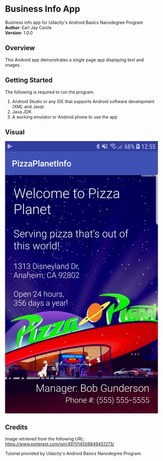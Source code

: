 # Business Info App
Business info app for Udacity's Android Basics Nanodegree Program <br />
**Author**: Earl Jay Caoile <br />
**Version**: 1.0.0

## Overview
This Android app demonstrates a single page app displaying text and images.

## Getting Started
The following is required to run the program.
1. Android Studio or any IDE that supports Android software development (XML and Java)
2. Java JDK
3. A working emulator or Android phone to use the app

## Visual
![pizza planet image](pizza-planet-SS1.jpg)

## Credits
Image retrieved from the following URL: https://www.pinterest.com/pin/497014508849451273/

Tutorial provided by Udacity's Android Basics Nanodegree Program.